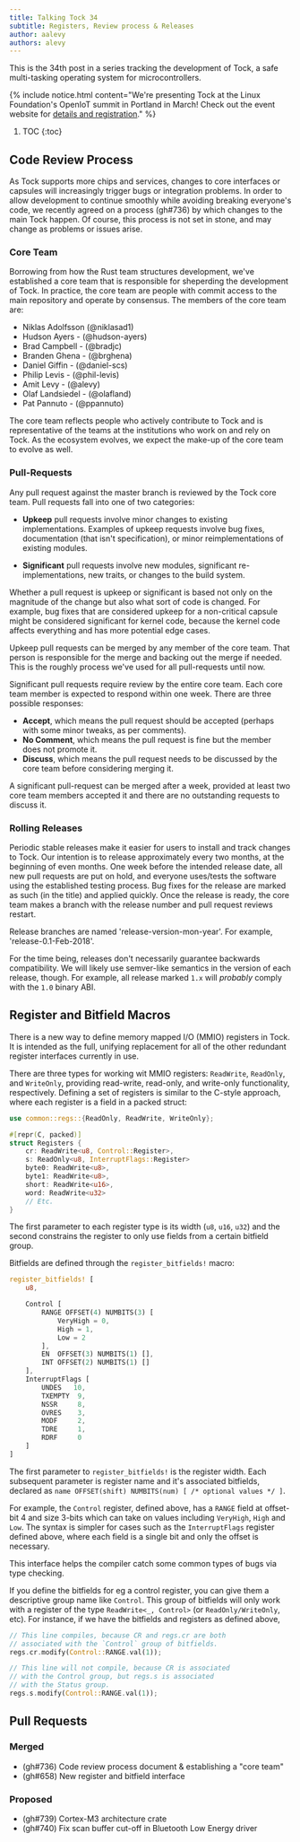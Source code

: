 ```yaml
---
title: Talking Tock 34
subtitle: Registers, Review process & Releases
author: aalevy
authors: alevy
---
```


This is the 34th post in a series tracking the development of Tock, a safe
multi-tasking operating system for microcontrollers.

{% include notice.html content="We're presenting Tock at the Linux Foundation's
OpenIoT summit in Portland in March! Check out the event website for [details
and
registration](https://events.linuxfoundation.org/events/elc-openiot-north-america-2018/program/schedule/)."
%}

1. TOC
{:toc}

## Code Review Process

As Tock supports more chips and services, changes to core interfaces or
capsules will increasingly trigger bugs or integration problems. In order to
allow development to continue smoothly while avoiding breaking everyone's code,
we recently agreed on a process (gh#736) by which changes to the main Tock happen. Of
course, this process is not set in stone, and may change as problems or issues
arise.

### Core Team

Borrowing from how the Rust team structures development, we've established a
core team that is responsible for sheperding the development of Tock. In
practice, the core team are people with commit access to the main repository
and operate by consensus. The members of the core team are:

 * Niklas Adolfsson (@niklasad1)
 * Hudson Ayers - (@hudson-ayers)
 * Brad Campbell - (@bradjc)
 * Branden Ghena - (@brghena)
 * Daniel Giffin - (@daniel-scs)
 * Philip Levis - (@phil-levis)
 * Amit Levy - (@alevy)
 * Olaf Landsiedel - (@olafland)
 * Pat Pannuto - (@ppannuto)

The core team reflects people who actively contribute to Tock and is
representative of the teams at the institutions who work on and rely on Tock.
As the ecosystem evolves, we expect the make-up of the core team to evolve as
well.

### Pull-Requests

Any pull request against the master branch is reviewed by the Tock core team.
Pull requests fall into one of two categories:

 * **Upkeep** pull requests involve minor changes to existing implementations.
   Examples of upkeep requests involve bug fixes, documentation (that isn't
   specification), or minor reimplementations of existing modules.

 * **Significant** pull requests involve new modules, significant
   re-implementations, new traits, or changes to the build system.

Whether a pull request is upkeep or significant is based not only on the
magnitude of the change but also what sort of code is changed. For example, bug
fixes that are considered upkeep for a non-critical capsule might be considered
significant for kernel code, because the kernel code affects everything and has
more potential edge cases.

Upkeep pull requests can be merged by any member of the core team. That person
is responsible for the merge and backing out the merge if needed. This is the
roughly process we've used for all pull-requests until now.

Significant pull requests require review by the entire core team. Each core
team member is expected to respond within one week. There are three possible
responses:

 * **Accept**, which means the pull request should be accepted (perhaps with
   some minor tweaks, as per comments).
 * **No Comment**, which means the pull request is fine but the member does not
   promote it.
 * **Discuss**, which means the pull request needs to be discussed by the core
   team before considering merging it.

A significant pull-request can be merged after a week, provided at least two
core team members accepted it and there are no outstanding requests to discuss
it.

### Rolling Releases

Periodic stable releases make it easier for users to install and track
changes to Tock. Our intention is to release approximately every two months, at
the beginning of even months. One week before the intended release date, all
new pull requests are put on hold, and everyone uses/tests the software using
the established testing process. Bug fixes for the release are marked as such
(in the title) and applied quickly. Once the release is ready, the core team
makes a branch with the release number and pull request reviews restart.

Release branches are named 'release-version-mon-year'. For example,
'release-0.1-Feb-2018'.

For the time being, releases don't necessarily guarantee backwards
compatibility. We will likely use semver-like semantics in the version of each
release, though. For example, all release marked `1.x` will _probably_ comply
with the `1.0` binary ABI.

## Register and Bitfield Macros

There is a new way to define memory mapped I/O (MMIO) registers in Tock. It is
intended as the full, unifying replacement for all of the other redundant
register interfaces currently in use.

There are three types for working wit MMIO registers: `ReadWrite`, `ReadOnly`,
and `WriteOnly`, providing read-write, read-only, and write-only functionality,
respectively. Defining a set of registers is similar to the C-style approach,
where each register is a field in a packed struct:

```rust
use common::regs::{ReadOnly, ReadWrite, WriteOnly};

#[repr(C, packed)]
struct Registers {
    cr: ReadWrite<u8, Control::Register>,
    s: ReadOnly<u8, InterruptFlags::Register>
    byte0: ReadWrite<u8>,
    byte1: ReadWrite<u8>,
    short: ReadWrite<u16>,
    word: ReadWrite<u32>
    // Etc.
}
```

The first parameter to each register type is its width (`u8`, `u16`, `u32`) and
the second constrains the register to only use fields from a certain bitfield
group.

Bitfields are defined through the `register_bitfields!` macro:

```rust
register_bitfields! [
    u8,

    Control [
        RANGE OFFSET(4) NUMBITS(3) [
            VeryHigh = 0,
            High = 1,
            Low = 2
        ],
        EN  OFFSET(3) NUMBITS(1) [],
        INT OFFSET(2) NUMBITS(1) []
    ],
    InterruptFlags [
        UNDES   10,
        TXEMPTY  9,
        NSSR     8,
        OVRES    3,
        MODF     2,
        TDRE     1,
        RDRF     0
    ]
]
```

The first parameter to `register_bitfields!` is the register width. Each
subsequent parameter is register name and it's associated bitfields, declared as
`name OFFSET(shift) NUMBITS(num) [ /* optional values */ ]`.

For example, the `Control` register, defined above, has a `RANGE` field at
offset-bit 4 and size 3-bits which can take on values including `VeryHigh`,
`High` and `Low`. The syntax is simpler for cases such as the `InterruptFlags`
register defined above, where each field is a single bit and only the offset is
necessary.

This interface helps the compiler catch some common types of bugs via type checking.

If you define the bitfields for eg a control register, you can give them a
descriptive group name like `Control`. This group of bitfields will only work
with a register of the type `ReadWrite<_, Control>` (or `ReadOnly/WriteOnly`,
etc). For instance, if we have the bitfields and registers as defined above,

```rust
// This line compiles, because CR and regs.cr are both
// associated with the `Control` group of bitfields.
regs.cr.modify(Control::RANGE.val(1));

// This line will not compile, because CR is associated
// with the Control group, but regs.s is associated
// with the Status group.
regs.s.modify(Control::RANGE.val(1));
```

## Pull Requests

### Merged

  * (gh#736) Code review process document & establishing a "core team"
  * (gh#658) New register and bitfield interface

### Proposed

  * (gh#739) Cortex-M3 architecture crate
  * (gh#740) Fix scan buffer cut-off in Bluetooth Low Energy driver

